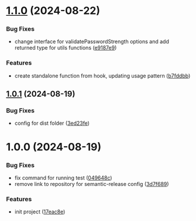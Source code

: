 # [1.1.0](https://github.com/rozhkoy/password-strength-analyzer/compare/v1.0.1...v1.1.0) (2024-08-22)


### Bug Fixes

* change interface for validatePasswordStrength options and add returned type for utils functions ([e9187e9](https://github.com/rozhkoy/password-strength-analyzer/commit/e9187e9a3094749d96b02457eca7169a5cfb7d23))


### Features

* create standalone function from hook, updating usage pattern ([b7fddbb](https://github.com/rozhkoy/password-strength-analyzer/commit/b7fddbbac0eedb41f91ea8d7fe4bda6fdd9f748c))

## [1.0.1](https://github.com/rozhkoy/password-strength-analyzer/compare/v1.0.0...v1.0.1) (2024-08-19)


### Bug Fixes

* config for dist folder ([3ed23fe](https://github.com/rozhkoy/password-strength-analyzer/commit/3ed23fef888c26e1bbdff2ee7eee50a73a05416e))

# 1.0.0 (2024-08-19)


### Bug Fixes

* fix command for running test ([049648c](https://github.com/rozhkoy/password-strength-analyzer/commit/049648cd052b11ee07506b356383980a6ad37370))
* remove link to repository for semantic-release config ([3d7f689](https://github.com/rozhkoy/password-strength-analyzer/commit/3d7f68940bdd64db1f532f4ccef6387c050249b1))


### Features

* init project ([17eac8e](https://github.com/rozhkoy/password-strength-analyzer/commit/17eac8ee0b2375fd6ba92b00f09279e7741b96d2))
